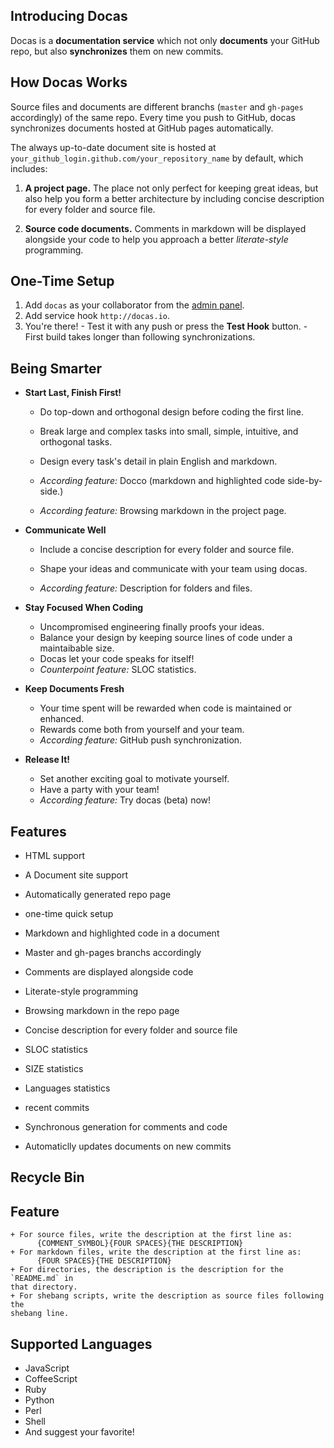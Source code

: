 ## Introducing Docas

Docas is a **documentation service** which not only **documents** your GitHub repo,
but also **synchronizes** them on new commits.

## How Docas Works

Source files and documents are different branchs (`master` and `gh-pages` accordingly) 
of the same repo. Every time you push to GitHub, docas synchronizes documents hosted
at GitHub pages automatically.

The always up-to-date document site is hosted at
`your_github_login.github.com/your_repository_name` by default, which includes:

  1. **A project page.** The place not only perfect for keeping great ideas,
  but also help you form a better architecture by including concise description
  for every folder and source file.

  2. **Source code documents.** Comments in markdown will be displayed alongside 
  your code to help you approach a better *literate-style* programming.

## One-Time Setup

  1. Add `docas` as your collaborator from the [admin panel].
  2. Add service hook `http://docas.io`.
  3. You're there!
    - Test it with any push or press the **Test Hook** button.
    - First build takes longer than following synchronizations.

[admin panel]: https://help.github.com/articles/post-receive-hooks

## Being Smarter

  * **Start Last, Finish First!**

    + Do top-down and orthogonal design before coding the first line.
    + Break large and complex tasks into small, simple, intuitive, and orthogonal
    tasks.
    + Design every task's detail in plain English and markdown.


    + *According feature:* Docco (markdown and highlighted code side-by-side.)
    + *According feature:* Browsing markdown in the project page.


  * **Communicate Well**

    + Include a concise description for every folder and source file.
    + Shape your ideas and communicate with your team using docas.

    + *According feature:* Description for folders and files.


  * **Stay Focused When Coding**

    + Uncompromised engineering finally proofs your ideas.
    + Balance your design by keeping source lines of code under a maintaibable
    size.
    + Docas let your code speaks for itself!
    + *Counterpoint feature:* SLOC statistics.
    

  * **Keep Documents Fresh**
  
    + Your time spent will be rewarded when code is maintained or enhanced.
    + Rewards come both from yourself and your team.
    + *According feature:* GitHub push synchronization.
   

  * **Release It!**

    + Set another exciting goal to motivate yourself.
    + Have a party with your team!
    + *According feature:* Try docas (beta) now!

## Features

  * HTML support

  * A Document site support

  * Automatically generated repo page

  * one-time quick setup

  * Markdown and highlighted code in a document

  * Master and gh-pages branchs accordingly

  * Comments are displayed alongside code

  * Literate-style programming

  * Browsing markdown in the repo page

  * Concise description for every folder and source file

  * SLOC statistics

  * SIZE statistics

  * Languages statistics

  * recent commits 

  * Synchronous generation for comments and code

  * Automaticlly updates documents on new commits



## Recycle Bin

## Feature

    + For source files, write the description at the first line as:
          {COMMENT_SYMBOL}{FOUR SPACES}{THE DESCRIPTION}
    + For markdown files, write the description at the first line as:
          {FOUR SPACES}{THE DESCRIPTION}
    + For directories, the description is the description for the `README.md` in
    that directory.
    + For shebang scripts, write the description as source files following the
    shebang line. 

## Supported Languages

  * JavaScript
  * CoffeeScript
  * Ruby
  * Python
  * Perl
  * Shell
  * And suggest your favorite!
